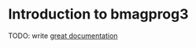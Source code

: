 # Introduction to bmagprog3

TODO: write [great documentation](http://jacobian.org/writing/what-to-write/)
